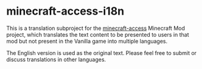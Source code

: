 # minecraft-access-i18n

This is a translation subproject for the [minecraft-access](https://github.com/khanshoaib3/minecraft-access) Minecraft
Mod project,
which translates the text content to be presented to users in that mod but not present in the Vanilla game into multiple
languages.

The English version is used as the original text. Please feel free to submit or discuss translations in other languages.

[//]: # (## Untranslated Keys)

[//]: # ()
[//]: # (### For zh_cn)

[//]: # ()
[//]: # (| Key                                               | English value    |)

[//]: # (|---------------------------------------------------|------------------|)

[//]: # (| minecraft_access.read_crosshair.sign_back_content | %s back says: %s |)
